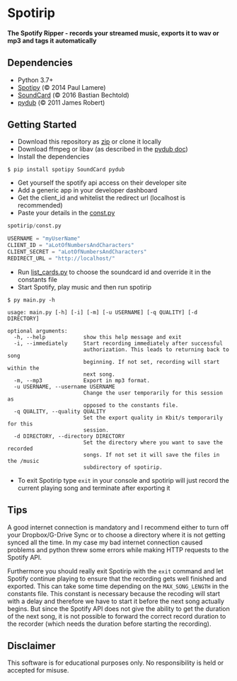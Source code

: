 # Spotirip
#### The Spotify Ripper - records your streamed music, exports it to wav or mp3 and tags it automatically

## Dependencies
- Python 3.7+
- [Spotipy](https://github.com/plamere/spotipy) (© 2014 Paul Lamere)
- [SoundCard](https://github.com/bastibe/SoundCard) (© 2016 Bastian Bechtold)
- [pydub](https://github.com/jiaaro/pydub) (© 2011 James Robert)

## Getting Started
- Download this repository as [zip](https://github.com/bttger/spotirip/archive/master.zip) or clone it locally
- Download ffmpeg or libav (as described in the [pydub doc](https://github.com/jiaaro/pydub#dependencies))
- Install the dependencies

```
$ pip install spotipy SoundCard pydub
```

- Get yourself the spotify api access on their developer site
- Add a generic app in your developer dashboard
- Get the client_id and whitelist the redirect url (localhost is recommended)
- Paste your details in the [const.py](spotirip/const.py)

```python
spotirip/const.py

USERNAME = "myUserName"
CLIENT_ID = "aLotOfNumbersAndCharacters"
CLIENT_SECRET = "aLotOfNumbersAndCharacters"
REDIRECT_URL = "http://localhost/"
```

- Run [list_cards.py](list_cards.py) to choose the soundcard id and override it in the constants file
- Start Spotify, play music and then run spotirip

```
$ py main.py -h

usage: main.py [-h] [-i] [-m] [-u USERNAME] [-q QUALITY] [-d DIRECTORY]

optional arguments:
  -h, --help            show this help message and exit
  -i, --immediately     Start recording immediately after successful
                        authorization. This leads to returning back to song
                        beginning. If not set, recording will start within the
                        next song.
  -m, --mp3             Export in mp3 format.
  -u USERNAME, --username USERNAME
                        Change the user temporarily for this session as
                        opposed to the constants file.
  -q QUALITY, --quality QUALITY
                        Set the export quality in Kbit/s temporarily for this
                        session.
  -d DIRECTORY, --directory DIRECTORY
                        Set the directory where you want to save the recorded
                        songs. If not set it will save the files in the /music
                        subdirectory of spotirip.
```

- To exit Spotirip type ```exit``` in your console and spotirip will just record the current playing song and
terminate after exporting it

## Tips
A good internet connection is mandatory and I recommend either to turn off your Dropbox/G-Drive Sync or to choose a directory where it is not getting synced all the time. In my case my bad internet connection caused problems and python threw some errors while making HTTP requests to the Spotify API.

Furthermore you should really exit Spotirip with the ```exit``` command and let Spotify continue playing to ensure that the recording gets well finished and exported. This can take some time depending on the ```MAX_SONG_LENGTH``` in the constants file. This constant is necessary because the recoding will start with a delay and therefore we have to start it before the next song actually begins. But since the Spotify API does not give the ability to get the duration of the next song, it is not possible to forward the correct record duration to the recorder (which needs the duration before starting the recording).

## Disclaimer
This software is for educational purposes only. No responsibility is held or accepted for misuse.

